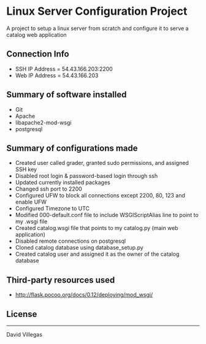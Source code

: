 # Linux Server Configuration Project

A project to setup a linux server from scratch and configure it to serve a catalog web application

## Connection Info
* SSH IP Address = 54.43.166.203:2200
* Web IP Address = 54.43.166.203

## Summary of software installed
* Git
* Apache
* libapache2-mod-wsgi
* postgresql

## Summary of configurations made
* Created user called grader, granted sudo permissions, and assigned SSH key
* Disabled root login & password-based login through ssh
* Updated currently installed packages
* Changed ssh port to 2200
* Configured UFW to block all connections except 2200, 80, 123 and enable UFW
* Configured Timezone to UTC
* Modified 000-default.conf file to include WSGIScriptAlias line to point to my .wsgi file
* Created catalog.wsgi file that points to my catalog.py (main web application)
* Disabled remote connections on postgresql
* Cloned catalog database using database_setup.py
* Created catalog user and assigned it as the owner of the catalog database

## Third-party resources used
* http://flask.pocoo.org/docs/0.12/deploying/mod_wsgi/

## License
----

David Villegas